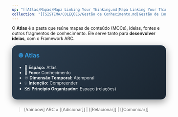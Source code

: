 ```yaml
---
up: "[[Atlas/Mapas/Mapa Linking Your Thinking.md|Mapa Linking Your Thinking]]"
collection: "[[SISTEMA/COLEÇÕES/Gestão de Conhecimento.md|Gestão de Conhecimento]]"
---
```

O **Atlas** é a pasta que reúne mapas de conteúdo (MOCs), ideias, fontes e outros fragmentos de conhecimento. Ele serve tanto para **desenvolver ideias**, com o Framework ARC.

<div style="background: linear-gradient(135deg, #2c3e50 0%, #1a2530 100%); padding: 20px; border-radius: 16px; color: #ecf0f1; box-shadow: 0 8px 25px rgba(0,0,0,0.4); margin-bottom: 24px; border: 1px solid #34495e;">
  <h3 style="display: flex; align-items: center; gap: 10px; font-size: 1.4em; margin-top: 0; color: #3498db;">🌐 Atlas</h3>
  <ul style="padding-left: 20px; margin-top: 10px; margin-bottom: 0;">
	<li>📍 <strong>Espaço:</strong> Atlas</li>
	<li>🧠 <strong>Foco:</strong> Conhecimento</li>
	<li>♾️ <strong>Dimensão Temporal:</strong> Atemporal</li>
	<li>💡 <strong>Intenção:</strong> Compreender</li>
	<li>🗺️ <strong>Princípio Organizador:</strong> Espaço (relações)</li>
  </ul>
</div>

> [!rainbow] ARC » [[Adicionar]] | [[Relacionar]] | [[Comunicar]]
